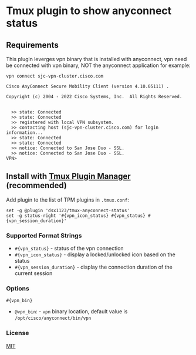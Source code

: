 # Tmux plugin to show anyconnect status

## Requirements
This plugin leverges vpn binary that is installed with anyconnect, vpn need be connected with vpn binary, NOT the anyconnect application
for example:
```
vpn connect sjc-vpn-cluster.cisco.com

Cisco AnyConnect Secure Mobility Client (version 4.10.05111) .

Copyright (c) 2004 - 2022 Cisco Systems, Inc.  All Rights Reserved.


  >> state: Connected
  >> state: Connected
  >> registered with local VPN subsystem.
  >> contacting host (sjc-vpn-cluster.cisco.com) for login information...
  >> state: Connected
  >> state: Connected
  >> notice: Connected to San Jose Duo - SSL.
  >> notice: Connected to San Jose Duo - SSL.
VPN>
```


## Install with [Tmux Plugin Manager](https://github.com/tmux-plugins/tpm) (recommended)

Add plugin to the list of TPM plugins in `.tmux.conf`:

```tmux
set -g @plugin 'dsx1123/tmux-anyconnect-status'
set -g status-right '#{vpn_icon_status} #{vpn_status} #{vpn_session_duration}'
```


### Supported Format Strings
 - `#{vpn_status}` - status of the vpn connection
 - `#{vpn_icon_status}` - display a locked/unlocked icon based on the status
 - `#{vpn_session_duration}` - display the connection duration of the current session 

### Options
`#{vpn_bin}`

 - `@vpn_bin`: - `vpn` binary location, default value is `/opt/cisco/anyconnect/bin/vpn`

### License

[MIT](LICENSE)
